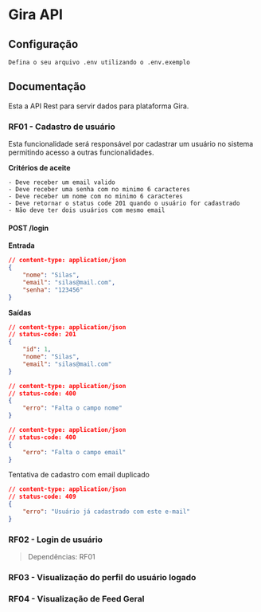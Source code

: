 # Gira API

## Configuração

```
Defina o seu arquivo .env utilizando o .env.exemplo
```

## Documentação

Esta a API Rest para servir dados para plataforma Gira.

### RF01 - Cadastro de usuário

Esta funcionalidade será responsável por cadastrar um usuário no sistema permitindo acesso a outras funcionalidades.

**Critérios de aceite**
```
- Deve receber um email valido
- Deve receber uma senha com no minimo 6 caracteres
- Deve receber um nome com no minimo 6 caracteres
- Deve retornar o status code 201 quando o usuário for cadastrado
- Não deve ter dois usuários com mesmo email
```

#### POST /login

**Entrada**

```json
// content-type: application/json
{
    "nome": "Silas",
    "email": "silas@mail.com",
    "senha": "123456"
}
```

**Saídas**

```json
// content-type: application/json
// status-code: 201
{
    "id": 1,
    "nome": "Silas",
    "email": "silas@mail.com"
}
```

```json
// content-type: application/json
// status-code: 400
{
    "erro": "Falta o campo nome"
}
```

```json
// content-type: application/json
// status-code: 400
{
    "erro": "Falta o campo email"
}
```

Tentativa de cadastro com email duplicado
```json
// content-type: application/json
// status-code: 409
{
    "erro": "Usuário já cadastrado com este e-mail"
}
```




### RF02 - Login de usuário

> Dependências: RF01


### RF03 - Visualização do perfil do usuário logado

### RF04 - Visualização de Feed Geral
